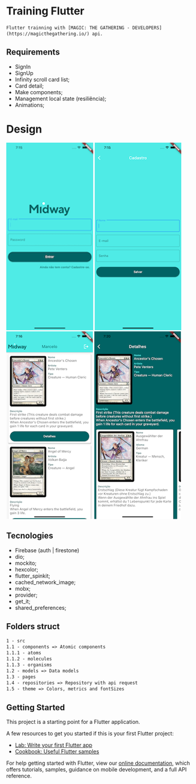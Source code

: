 # Training Flutter 
    Flutter trainning with [MAGIC: THE GATHERING - DEVELOPERS](https://magicthegathering.io/) api.
## Requirements
- SignIn
- SignUp
- Infinity scroll card list;
- Card detail;
- Make components;
- Management local state (resiliência);
- Animations;

# Design

![alt_text](https://github.com/marcelochb/training-flutter-modular/blob/main/assets/design/signin.png)
![alt_text](https://github.com/marcelochb/training-flutter-modular/blob/main/assets/design/signup.png)
![alt_text](https://github.com/marcelochb/training-flutter-modular/blob/main/assets/design/cardlist.png)
![alt_text](https://github.com/marcelochb/training-flutter-modular/blob/main/assets/design/carddetail.png)


## Tecnologies
  - Firebase (auth | firestone)
  - dio;
  - mockito;
  - hexcolor;
  - flutter_spinkit;
  - cached_network_image;
  - mobx;
  - provider;
  - get_it;
  - shared_preferences;

## Folders struct
    1 - src
    1.1 - components => Atomic components
    1.1.1 - atoms
    1.1.2 - molecules
    1.1.3 - organisms
    1.2 - models => Data models
    1.3 - pages
    1.4 - repositories => Repository with api request
    1.5 - theme => Colors, metrics and fontSizes

## Getting Started

This project is a starting point for a Flutter application.

A few resources to get you started if this is your first Flutter project:

- [Lab: Write your first Flutter app](https://flutter.dev/docs/get-started/codelab)
- [Cookbook: Useful Flutter samples](https://flutter.dev/docs/cookbook)

For help getting started with Flutter, view our
[online documentation](https://flutter.dev/docs), which offers tutorials,
samples, guidance on mobile development, and a full API reference.
